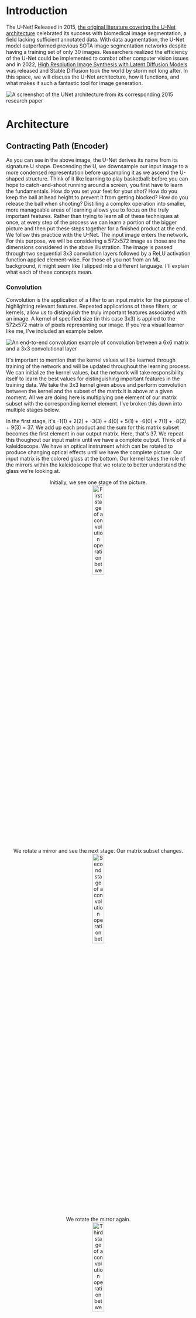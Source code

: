 # Introduction

The U-Net! Released in 2015, [the original literature covering the U-Net architecture](https://arxiv.org/abs/1505.04597) celebrated its success with biomedical image segmentation, a field lacking sufficient annotated data. With data augmentation, the U-Net model outperformed previous SOTA image segmentation networks despite having a training set of only 30 images. Researchers realized the efficiency of the U-Net could be implemented to combat other computer vision issues and in 2022, [High Resolution Image Synthesis with Latent Diffusion Models](https://arxiv.org/abs/2112.10752) was released and Stable Diffusion took the world by storm not long after. In this space, we will discuss the U-Net architecture, how it functions, and what makes it such a fantastic tool for image generation.



![A screenshot of the UNet architecture from its corresponding 2015 research paper](/UNet/Images/unet_architecture.png)
# Architecture

## Contracting Path (Encoder)

As you can see in the above image, the U-Net derives its name from its signature U shape. Descending the U, we downsample our input image to a more condensed representation before upsampling it as we ascend the U-shaped structure. Think of it like learning to play basketball: before you can hope to catch-and-shoot running around a screen, you first have to learn the fundamentals. How do you set your feet for your shot? How do you keep the ball at head height to prevent it from getting blocked? How do you release the ball when shooting? Distilling a complex operation into smaller, more manageable areas of learning allows you to focus on the truly important features. Rather than trying to learn all of these techniques at once, at every step of the process we can learn a portion of the bigger picture and then put these steps together for a finished product at the end. We follow this practice with the U-Net. The input image enters the network. For this purpose, we will be considering a 572x572 image as those are the dimensions considered in the above illustration. The image is passed through two sequential 3x3 convolution layers followed by a ReLU activation function applied element-wise. For those of you not from an ML background, it might seem like I slipped into a different language. I'll explain what each of these concepts mean.  

### Convolution
Convolution is the application of a filter to an input matrix for the purpose of highlighting relevant features. Repeated applications of these filters, or kernels, allow us to distinguish the truly important features associated with an image. A kernel of specified size (in this case 3x3) is applied to the 572x572 matrix of pixels representing our image. If you're a visual learner like me, I've included an example below.

![An end-to-end convolution example of convolution between a 6x6 matrix and a 3x3 convolutional layer](/UNet/Images/convolution_with_calculations.png)

It's important to mention that the kernel values will be learned through training of the network and will be updated throughout the learning process. We can initialize the kernel values, but the network will take responsibility itself to learn the best values for distinguishing important features in the training data. We take the 3x3 kernel given above and perform convolution between the kernel and the subset of the matrix it is above at a given moment. All we are doing here is multiplying one element of our matrix subset with the corresponding kernel element. I've broken this down into multiple stages below.

In the first stage, it's -1(1) + 2(2) + -3(3) + 4(0) + 5(1) + -6(0) + 7(1) + -8(2) + 9(3) = 37. We add up each product and the sum for this matrix subset becomes the first element in our output matrix. Here, that's 37. We repeat this thoughout our input matrix until we have a complete output. Think of a kaleidoscope. We have an optical instrument which can be rotated to produce changing optical effects until we have the complete picture. Our input matrix is the colored glass at the bottom. Our kernel takes the role of the mirrors within the kaleidoscope that we rotate to better understand the glass we're looking at. 
<p align="center" width="100%">
  Initially, we see one stage of the picture. <br>
  <img src="/UNet/Images/cwc_first_stage.png" alt="First stage of a convolution operation between a matrix and a kernel" width="25%">
</p>

<p align="center" width="100%">
  We rotate a mirror and see the next stage. Our matrix subset changes. <br>
  <img src="/UNet/Images/cwc_second_stage.png" alt="Second stage of a convolution operation between a matrix and a kernel" width="25%"> 
</p>
 
<p align="center" width="100%">
  We rotate the mirror again. <br>
  <img src="/UNet/Images/cwc_third_stage.png" alt="Third stage of a convolution operation between a matrix and a kernel" width="25%">  
</p>

<p align="center" width="100%">
  And again. <br>
  <img src="/UNet/Images/cwc_fourth_stage.png" alt="Fourth stage of a convolution operation between a matrix and a kernel" width="25%">  
</p>

Now imagine we've only been looking at the topmost of the kaleidoscope image. And so we shift the lens down slightly to the next stage. A lot of the image will still look the same but we've lost the topmost row of the image and gained another row instead. Here, we're simply performing the same elementwise multiplication between the kernel and our matrix subset and summing the products. ![Second row of a convolution operation between a matrix and a kernel](/UNet/Images/cwc_second_row.png) We shift down another row and perform the same operations. ![Third row of a convolution operation between a matrix and a kernel](/UNet/Images/cwc_third_row.png) And another, where we've arrived at all the information our kaleidoscope has to offer and correspondingly all the information our kernel has chosen to highlight from our input matrix. ![Fourth row of a convolution operation between a matrix and a kernel](/UNet/Images/cwc_fourth_row.png) 
As you can see in the example, our input matrix is 6x6 while our output is 4x4. The reason for this decrease in size is that as we move the kernel around the input matrix, we lose out on the edgemost matrix elements. This is intended for the U-Net architecture. The authors refer to it as the overlap-tile strategy, important for biomedical image segmentation as we only utilize pixels of the image where the full context is available in the input image. Here's an illustration from the research paper: 
<p align="center" width="100%">
  <img src="/UNet/Images/biomed_convolution_example.png" alt="Biomedical image segmentation example of convolution operation from U-Net research paper released in 2015" width="40%"
</p>

Convolution discards the edges of the image due to the incomplete context around those pixels, similar to our example.

### Rectified Linear Unit
Now that we have our output matrix, we apply an element-wise activation function. An activation function takes in a value and acts like a security checkpoint at the airport. At the airport, if you have a bottle with liquid over a certain volume, you must empty it before continuing. Rules are in place and if you fall short of those rules, you alter your input before proceeding. Depending on the value input to the activation function, it may allow it to pass unaffected or reject the value and replace it with 0. These actions will also change dependent on the respective activation function. The rectified linear unit (ReLU) activation function allows all nonnegative values to pass, and rejects negative values, setting them to 0.
<p align="center" width="100%">
  <img src="/UNet/Images/relu_activation_function.png" alt="A graph demonstrating the Rectified Linear Unit activation function" width="25%">
</p>

After passing our output matrix through the ReLU activation function, we have the following matrix.
<p align="center" width="100%">
  <img src="/UNet/Images/matrix_after_activation.png" width="55%">
</p>

By passing our output matrix through this activation function, we are zeroing all negative values. This is important. Activation functions take on the nonlinear responsibility of our network. For those of you with an ML background, this is intuitive. For others, I'll give a brief overview and attach some resources for further reading. Without introducing any nonlinearity, we are bounding our network to linear representations. Regardless of our architecture or number of layers, a combination of linear operations will always result in a linear output and fail to capture a more complex relationship.
<p align="center" width="100%">
  <img src="/UNet/Images/linear_vs_nonlinear.png" alt="A simple example of linear operations failing to capture more complex data relationships"               width="30%"
</p>
  
Expressing this idea in 2-dimensions might seem reductive, but we can see that regardless of the complexity of our linear relationship, we fail to adequately represent the quadratic curve. Non-linear activation functions allow us to express more complex relationships for the network to better model and understand the data. [Here's a video of Andrew Ng on nonlinear activation functions](https://www.youtube.com/watch?v=NkOv_k7r6no). [And a blog post covering some activation functions with code examples](https://machinelearningmastery.com/using-activation-functions-in-neural-networks/).

### Down-sampling (Max Pooling)
This process is repeated twice. Our initial image is passed through a convolution operation, then ReLU, and that result is passed through another round of convolution and activation functions. Next, we arrive at the downsampling step.
<p align="center" width="100%">
  <img src="/UNet/Images/first_downsampling_step.png" alt="The first max pooling operation performed on the contracting path of the U-Net" width="10%"
</p>

To downsample our matrix output, we perform a 2x2 max pooling operation. Max pooling maintains the most essential features of our images while diminishing our total information for faster computations. Preserving the most important features regardless of our matrix size builds robustness in the network to any scale and orientation changes in images. We can take our previous matrix as an example. At each 2x2 step, we highlight the most relevant value and pass it on to our output matrix. By highlighting the most relevant features in our image, we are also diminishing the less important features. The network becomes less concerned in discoloration or lighting of an image and focused on the objects contained within the image.
<p align="center" width="100%">
  <img src="/UNet/Images/max_pooling.png" alt="Example of a max pooling operation transforming a 4x4 matrix into a 2x2 matrix" width="35%"
</p>

Following the convolution, ReLU, and now max pooling operation, the most relevant features of the image have been highlighted for the network to learn. It has also arrived at a much more compact representation of the image, highlighting the efficiency of the U-Net architecture. Distlling our higher-dimension image to a lower-dimension representation allows for easier and faster computations, especially when our images aren't 6x6 as in the example, but 572x572. With each max pooling operation, we decrease our total number of pixels by 75% as we half the number of rows **and** columns in our matrix. 

### Bridge
We would repeat the above stages thrice more (3x3 convolution, ReLU, 3x3 convolution, ReLU, 2x2 max pooling) before arriving at the bridge, the bottom of the U-shaped architecture. This is our link between the contractive path we've descended and the expansive path we will soon ascend. Our image is at its smallest dimension size. From our initial 572x572 matrix, we have arrived at a 32x32 representation. Here, we receive the output of the final max pooling operation as our input.
<p align="center" width="100%">
  <img src="/UNet/Images/bridge.png" alt="Diagram of the bridge of the U-Net architure taken from the corresponding 2015 research paper" width="55%"
</p>

We repeat the process from throughout our contractive path descension. 3x3 convolution, followed by the elementwise ReLU activation function is performed twice, taking our image size down to 28x28. Since we've arrived at the bottom of the U, rather than downsample again, we upsample and begin our ascent up the expansive path of the architecture. At some point, no matter how much you practice shooting from a stationary position, the only way to increase your proficiency with shooting coming off of a screen is to incorporate your improved technique into shooting off a screen. That's what we're doing here. We've distilled our task into its multiple separate techniques and now it's time to start putting it all together again and see how we've improved. 

## Expansive Path (Decoder)
Throughout our encoder process, we performed multiple sequential operations. Convolutions were followed by an activation function, and multiple convolution-to-activation-functions occurred before we downsampled our matrix. We will follow the same process with our decoder section with some notable differences. We're now putting our techniques together in hopes of getting the perfect shot coming around a screen. Rather than practicing catching the ball, setting our feet, and raising the ball to shoot individually, we'll be practicing these skills together. At each stage instead of breaking techniques down to their smallest representations, we'll be adding these representations together. Rather than downsampling, we'll be upsampling. Additionally, we'll be augmenting our learning with [skip connections](#skip-connections). I'll cover these topics more below. 

### Up-Sampling
Two main approaches exist to upsampling: nearest neighbor interpolation or transpose convolution. Nearest neighbor interpolation is intuitive. We convert a 2x2 matrix to a 4x4 matrix by doubling the representation of each value.
<p align="center" width="100%">
  <img src="/UNet/Images/simple_upsampling.png" alt="Matrix example of simple upsampling operation" width="55%"
</p>

We duplicate every instance of our previous value to double the number of rows and columns for our matrix. There are no learned values here, it is simple and easily done. This was the method used in the original research paper and offers a quick path towards upsampling our compressed image representations. 

Transpose convolution offers an alternative. It offers a learnable kernel to increase our spatial resolution to the desired dimensions. A brilliant illustration [can be found here](https://towardsdatascience.com/types-of-convolutions-in-deep-learning-717013397f4d) or videos approaching it from different perspectives can be found [here](https://www.youtube.com/watch?v=fMwti6zFcYY) and [here](https://www.youtube.com/watch?v=xoAv6D05j7g). We are creating a learnable kernel which pads our smaller matrix with zeros and performs convolution for an upsampled representation. Transpose convolution is a more complex operation and slightly more expensive in terms of both time and speed as a result. 

Imagine you have the perfect recipe for chicken wings. Unfortunately it only applies to five chicken wings and is enough to feed yourself for dinner every night, but you're having nine friends over and want to increase the recipe to accomodate everyone. You could multiply the recipe by 10 to have enough food for yourself and your guests. This would be nearest neighbor interpolation. Alternatively, you could practice multiple times, changing the ingredients and playing with the spice levels until you arrive at a recipe you enjoy for 10 people. This would require multiple stages of practicing, tasting the wings, and rewriting the recipe until you're happy with the final product. This would be transpose convolution and has the associated time cost as well.

### Skip Connections
As we ascend the expansive path, we notice a significant change in the architecture from the contracting path. Skip connections or connecting paths offer an opportunity for our network to learn at once from its stage in the ascending path while also receiving information from the corresponding stage in the descending path. The connecting paths link similar dimension images across the architecture to augment our learning process. Images from the contracting path are concatenated on to our expansive path stages. Imagine stacking cheese for a cheeseburger. You'd want each cheese slice to be the same size. We'd be cutting the sizes of different cheese slices so they can be evenly stacked atop each other. Images taken from the contracting path can be seen in the image to be cropped so that they fit the size of the same stage in the expansive path. 
<p align="center" width="100%">
  <img src="/UNet/Images/connecting_path_crop.png" alt="Crop of the U-Net architure taken from the corresponding 2015 research paper" width="60%"
</p>

The benefit here is that by combining the features present at the encoder stage with those present at the decoder stage, we obtain a more complete understanding of the image. Our current decoder stage image representation has been so distilled that it might have the general idea of an object's location, but not know what the object is. By combining the two representations, we can gain an understanding of both where the object is and what object lies in the segmented portion of the image, boosting our network's overall understanding of the image. An example is given below, taken from [this video](https://www.youtube.com/watch?v=NhdzGfB1q74) which does a phenomenal job explaining the overall architecture for those with a background in ML.

<img src="/UNet/Images/decoder_stage_sc.png" width="33%" /> <img src="/UNet/Images/encoder_stage_sc.png" width="33%" /> <img src="/UNet/Images/combined_stage_sc.png" width="33%" />

### Convolution, ReLU, and Up-Sampling
Immediately after the skip connection has concatenated our images atop one another, doubling our number of channels, we repeat the same process as in our contracting path. We pass the new image with multiple channels through a 3x3 convolution followed by an element-wise ReLU operation. This first convolution stage halves our number of channels, absorbing the information gained from the concatenating stage of the skip connection. We then repeat our convolution operation, followed by our activation function before upsampling to double our image resolution. Upsampling can be performed using either of the methods described above: nearest neighbor interpolation or transpose convolution. When upsampling, we also half our number of channels to make space for the channels we will add through the connecting paths. We half our channels through upsampling, concatenate our images together, half our channels again through convolution, then perform convolution with the same number of channels, and feed into the next stage of upsampling. Concurrently, we double our image resolution through upsampling, keep it the same through our activation functions, then feed into the next stage of upsampling. This continues until we reach the final layer and output of our network.

### Final Layer (1x1 Convolution)
<p align="center" width="100%">
  <img src="/UNet/Images/unet_architecture.png" alt="A screenshot of the UNet architecture from its corresponding 2015 research paper" width="50%"
</p>

After having performed the many associated concatenation, convolution, activation function, and upsampling operations, we arrive at the final stage of our architecture. A 1x1 convolution operation is performed here to map the multiple channels for each image pixel to the desired number of channels for our output image. As seen in the image of the architecture, this could involve taking our 64 channels and performing convolution to result in an image with 2 associated channels.

### Error Function (Cross-Entropy)
We've done it. We've practiced setting our feet coming around the screen, we've practiced our hand positioning, we've practiced our follow-through. We've spent time practicing each part of the technique separately and now it's time to put it all together. You run around the screen, catch the ball, shoot, and... CLANGGGG! Off front-rim. What happened? Somewhere in the process, something went wrong. Despite all the time and energy you've put into practicing your technique, something is still a little bit off. It's okay though! Maybe it was the positioning of your feet, maybe it was your release point, maybe you hadn't practiced enough with a defender and that threw off your shot. Whatever the reason, it's okay. This is a learning process and with time, you'll be able to adjust your shot as you learn more and more about what a good shot looks like and take fewer and fewer bad shots. That's exactly what happens with neural networks!

Backpropagation is key to the success of any neural network. It spends its time practicing and learning its task, and adjusts its predicted value to the true value provided by the training data. In this case, the U-Net predicts its segmentations and finds out how good of a job it did. If it did a great job, it might go back and only slightly adjust its follow-through. If it did a really bad job, it might go back and do a serious rewrite of setting its feet and practice bringing the ball up to head height again. The success of the network is decided by its loss function. For the U-Net, that loss function is Cross-Entropy. 

Cross-Entropy Loss compares the entropy of two distributions, in this case our expected distribution and our output distribution. To understand cross-entropy, we'll have to understand entropy, and to understand entropy, we'll have to understand probability. Reminder, this reading is intended for those without an ML background. If you have one, or a probability background, feel free to skip ahead. Probability is the likelihood of an event occurring. Flipping a coin is 50-50. We have a 50% chance of the coin coming up heads, and a 50% chance the coin comes up tails. The two events have **an equal likelihood**. This is a well-known phenomenon, and can be considered as **unsurprising**. The notion of surprise, or information, in probabilistic events, is incredibly useful. We can better qualify extraordinary events that have little probability of occurring as containing a lot of information. Imagine our coin was a penny. Stay with me here. There was an urban myth growing up that flipping a penny was biased towards tails, because Lincoln's head stamped on the penny weighed more than the memorial on the opposite side. Therefore, the myth stated, the penny would be more likely to come up tails. In reality, most pennies have picked up enough dirt or rust for the sides to be equally balanced. You'd need a new penny and to spin it on a flat surface, rather than flip it in the air, for a noticeable pattern of tails to emerge. But imagine the myth was true, and flipping our penny was biased towards tails, maybe 30-70. Now, we have a 30% chance of the coin coming up heads, and a 70% chance the coin comes up tails. Since the penny coming up heads has a lower probability, we can consider those events as offering **more information**. It was a surprise for that event to occur, and so it offered us more information on the penny's distribution. We can actually quantify this as h(x) = -log(P(x)). Logarithms are 

$$\left( h(x)\right) eq \left( \sum_{i=1}^n a_k b_k \right)^2$$

## Other

### Data Augmentation
When training on a limited set of images, as with biomedical image segmenation, it is important to maximize the value we extract from our training set. Data Augmenation is one possibility. Data Augmentation performs a variety of operations on our images to build robustness in our model against new presentations of the same objects. We might flip our images horizontally, vertically, rotate, crop, or change the saturation of our images. After all, a bike will always be a bike. By presenting our images in various situations, our network learns to identify the object regardless of its context. 

### Batch Normalization
The original paper does not include batch normalization, but it has become very common in subsequent architectures. Given a wide potential range of values included in the output matrix, we may want to take some action to stabilize the network and prevent it from being too affected by outlier values. One option is batch normalization. Batch normalization reduces the covariance, or joint variability of two variables. It is used to minimize the influence singular values may have on other values in the matrix. [Its PyTorch implementation can be found here](https://pytorch.org/docs/stable/generated/torch.nn.BatchNorm2d.html). After performing our convolution operations, we can pass our output matrix through a batch normalization layer to concentrate our values and bring them closer to a uniform distribution. Uniform distributions become a lot easier to optimize for, than distributions spanning a wide range of values with outliers, which is what we had before. For this reason, batch normalization layers can aid in "simplifying" our values and bringing them closer to a standard distribution before feeding them to our activation layer. 

### Dropout
Our network is a large connection of multiple neurons connected together in an architecture resembling a U. To prevent our architecture from becoming overly dependent on any specific neurons, we practice dropout. By dropping out certain neurons, we prevent our network from becoming overly dependent on the roles of any specific neuron. This evenly distributes our weights throughout the network and helps us generalize to new data not included in our training set. If we have one neuron specifically attuned at recognizing bicycles in our image and are shown new images with jet skis, our network might be overeager to predict the jet ski is actually a bicycle due to the overvalued neuron. By practicing dropout, we prevent our network from being overly influenced by one neuron's behavior and distribute decision-making responsibilites among the many neurons present in our network. Dropout was not popularized in 2015, when the U-Net research paper was released but has quickly become a fundamental operation in neural networks since that time. Many newer implementations of the U-Net architecture include dropout functionality. 

### Disclaimer: Additional Details
Image set is actually 512x512 pixels, converted to 572x572 by mirroring 30 pixels on either end of image. This concept is known as padding where an image size is slightly increased with placeholder values for ease of computation. Additionally, when performing convolution or max pooling, we are using strides to determine how much we move each filter along our input matrix. With a stride of 1, as in convolution, we only shift the matrix by one pixel when done with our operations. Max pooling will often use a stride of 2 and subsequently move the filter to values that were unseen in the previous operation. Think about it, if we have a 2x2 max pooling operation and then shift the filter over by 2, the next 2x2 matrix subset will be values that were not viewed in the previous operation.
